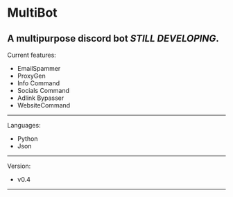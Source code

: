 # MultiBot
A multipurpose discord bot *STILL DEVELOPING*.
----------------------------------------------
Current features:
- EmailSpammer
- ProxyGen
- Info Command
- Socials Command
- Adlink Bypasser
- WebsiteCommand
-----------------
Languages: 
- Python
- Json
-----------------
Version:
- v0.4
-----------------
